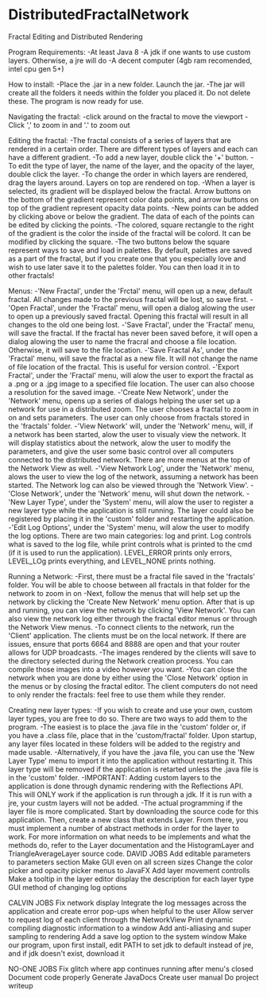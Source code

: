 # DistributedFractalNetwork
Fractal Editing and Distributed Rendering

Program  Requirements:
	-At least Java 8
	-A jdk if one wants to use custom layers. Otherwise, a jre will do
	-A decent computer (4gb ram recomended, intel cpu gen 5+)

How to install:
	-Place the .jar in a new folder. Launch the jar.
	-The jar will create all the folders it needs within the folder you placed it. Do not delete these. The program is now ready for use.

Navigating the fractal:
	-click around on the fractal to move the viewport
	-Click ',' to zoom in and '.' to zoom out

Editing the fractal:
	-The fractal consists of a series of layers that are rendered in a certain order. There are different types of layers and each can have a different gradient.
	-To add a new layer, double click the '+' button.
	-To edit the type of layer, the name of the layer, and the opacity of the layer, double click the layer.
	-To change the order in which layers are rendered, drag the layers around. Layers on top are rendered on top.
	-When a layer is selected, its gradient will be displayed below the fractal. Arrow buttons on the bottom of the gradient represent color data points, and arrow buttons on top of the gradient represent opacity data points.
	-New points can be added by clicking above or below the gradient. The data of each of the points can be edited by clicking the points.
	-The colored, square rectangle to the right of the gradient is the color the inside of the fractal will be colord. It can be modified by clicking the square.
	-The two buttons below the square represent ways to save and load in palettes. By default, palettes are saved as a part of the fractal, but if you create one that you especially love and wish to use later save it to the palettes folder. You can then load it in to other fractals!


Menus:
	-'New Fractal', under the 'Frctal' menu, will open up a new, default fractal. All changes made to the previous fractal will be lost, so save first.
	-'Open Fractal', under the 'Fractal' menu, will open a dialog alowing the user to open up a previously saved fractal. Opening this fractal will result in all changes to the old one being lost.
	-'Save Fractal', under the 'Fractal' menu, will save the fractal. If the fractal has never been saved before, it will open a dialog alowing the user to name the fracral and choose a file location. Otherwise, it will save to the file location.
	-'Save Fractal As', under the 'Fractal' menu, will save the fractal as a new file. It will not change the name of file location of the fractal. This is useful for version control.
	-'Export Fractal', under the 'Fractal' menu, will alow the user to export the fractal as a .png or a .jpg image to a specified file location. The user can also choose a resolution for the saved image.
	-'Create New Network', under the 'Network' menu, opens up a series of dialogs helping the user set up a network for use in a distributed zoom. The user chooses a fractal to zoom in on and sets parameters. The user can only choose from fractals stored in the 'fractals' folder.
	-'View Network' will, under the 'Network' menu, will, if a network has been started, alow the user to visualy view the network. It will display statistics about the network, alow the user to modify the parameters, and give the user some basic control over all computers connected to the distributed network. There are more menus at the top of the Network View as well.
	-'View Network Log', under the 'Network' menu, alows the user to view the log of the network, assuming a network has been started. The Network log can also be viewed through the 'Network View'.
	-'Close Network', under the 'Network' menu, will shut down the network.
	-'New Layer Type', under the 'System' menu, will alow the user to register a new layer type while the application is still running. The layer could also be registered by placing it in the 'custom' folder and restarting the application.
	-'Edit Log Options', under the 'System' menu, will alow the user to modify the log options. There are two main categories: log and print. Log controls what is saved to the log file, while print controls what is printed to the cmd (if it is used to run the application). LEVEL_ERROR prints only errors, LEVEL_LOg prints everything, and LEVEL_NONE prints nothing.

Running a Network:
	-First, there must be a fractal file saved in the 'fractals' folder. You will be able to choose between all fractals in that folder for the network to zoom in on
	-Next, follow the menus that will help set up the network by clicking the 'Create New Network' menu option. After that is up and running, you can view the network by clicking 'View Network'. You can also view the network log either through the fractal editor menus or through the Network View menus.
	-To connect clients to the network, run the 'Client' application. The clients must be on the local network. If there are issues, ensure that ports 6664 and 8888 are open and that your router allows for UDP broadcasts. 
	-The images rendered by the clients will save to the directory selected during the Network creation process. You can compile those images into a video however you want.
	-You can close the network when you are done by either using the 'Close Network' option in the menus or by closing the fractal editor. The client computers do not need to only render the fractals: feel free to use them while they render.

Creating new layer types:
	-If you wish to create and use your own, custom layer types, you are free to do so. There are two ways to add them to the program. 
	-The easiest is to place the .java file in the 'custom' folder or, if you have a .class file, place that in the 'custom/fractal' folder. Upon startup, any layer files located in these folders will be added to the registry and made usable.
	-Alternatively, if you have the .java file, you can use the 'New Layer Type' menu to import it into the application without restarting it. This layer type will be removed if the application is retarted unless the .java file is in the 'custom' folder.
	-IMPORTANT: Adding custom layers to the application is done through dynamic rendering with the Reflections API. This will ONLY work if the application is run through a jdk. If it is run with a jre, your custm layers will not be added.
-The actual programming if the layer file is more complicated. Start by downloading the source code for this application. Then, create a new class that extends Layer. From there, you must implement a number of abstract methods in order for the layer to work. For more information on what needs to be implements and what the methods do, refer to the Layer documentation and the HistogramLayer and TriangleAverageLayer source code.
DAVID JOBS
Add editable parameters to parameters section
Make GUI even on all screen sizes
Change the color picker and opacity picker menus to JavaFX
Add layer movement controlls
Make a tooltip in the layer editor display the description for each layer type
GUI method of changing log options


CALVIN JOBS
Fix network display
Integrate the log messages across the application and create error pop-ups when helpful to the user
Allow server to request log of each client through the NetworkView
Print dynamic compiling diagnostic information to a window
Add anti-alliasing and super sampling to rendering
Add a save log option to the system window
Make our program, upon first install, edit PATH to set jdk to default instead of jre, and if jdk doesn't exist, download it


NO-ONE JOBS
Fix glitch where app continues running after menu's closed
Document code properly
Generate JavaDocs
Create user manual
Do project writeup


